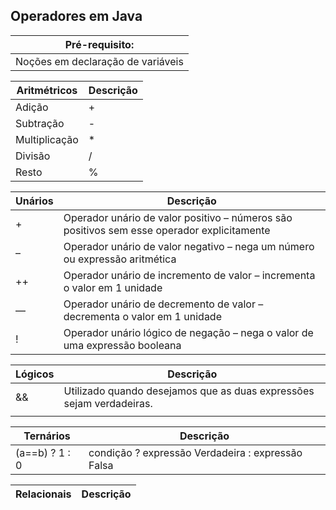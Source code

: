 ## Operadores em Java
|Pré-requisito: |
|  ---  |
|Noções em declaração de variáveis| 

|Aritmétricos| Descrição |
|  ---  |  ---  |
|Adição	|+|
|Subtração	|-|	
|Multiplicação	|*	|
|Divisão	|/	|
|Resto	|%|

|Unários| Descrição |
|  ---  |  ---  |
|+	|Operador unário de valor positivo – números são positivos sem esse operador explicitamente|
|–	|Operador unário de valor negativo – nega um número ou expressão aritmética|
|++	|Operador unário de incremento de valor – incrementa o valor em 1 unidade|
|—	|Operador unário de decremento de valor – decrementa o valor em 1 unidade|
|!	|Operador unário lógico de negação – nega o valor de uma expressão booleana|

|Lógicos| Descrição |
|  ---  |  ---  |
|  && |  Utilizado quando desejamos que as duas expressões sejam verdadeiras.   |
|  || |  Utilizado quando precisamos que pelo meno um das expressões seja verdadeira.|

|Ternários| Descrição |
|  ---  |  ---  |
|  (a==b) ? 1 : 0    | condição ? expressão Verdadeira : expressão Falsa|

|Relacionais| Descrição |
|  ---  |  ---  |
